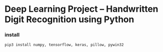 # Deep Learning Project – Handwritten Digit Recognition using Python

### install

```
pip3 install numpy, tensorflow, keras, pillow, pywin32
```
